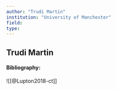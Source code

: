 ```yaml
---
author: "Trudi Martin"
institution: "University of Manchester"
field:
type:
---
```


## Trudi Martin
#### Bibliography:

![[@Lupton2018-ct]]